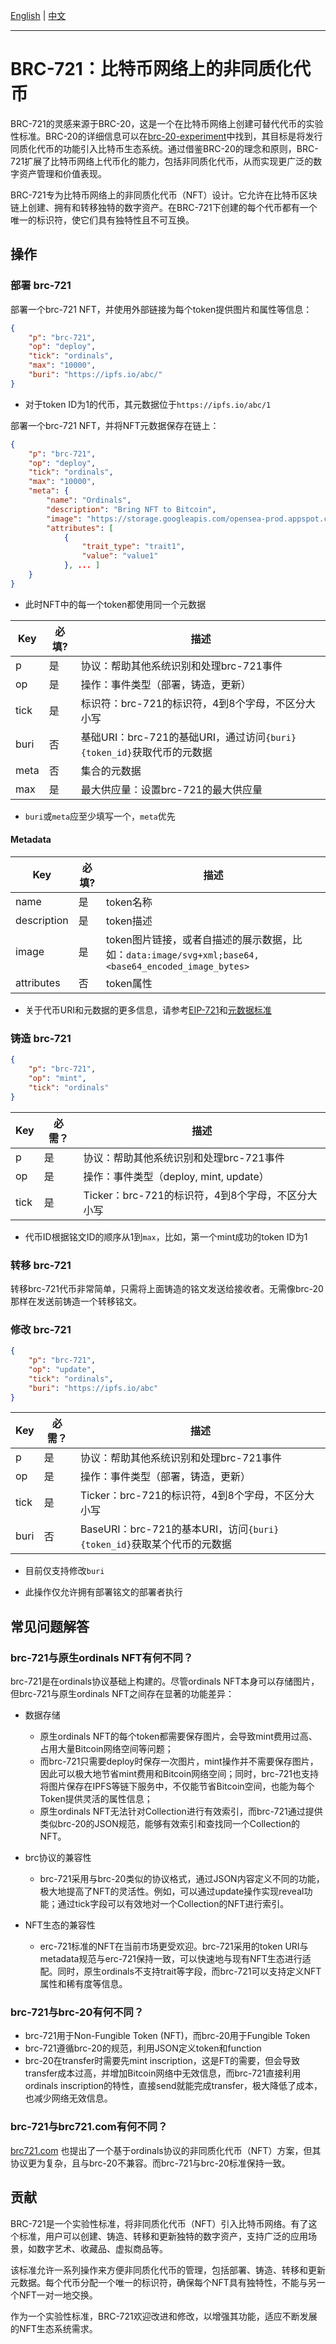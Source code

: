 [English](./README.md) | [中文](./README_zh.md)

---

# BRC-721：比特币网络上的非同质化代币

BRC-721的灵感来源于BRC-20，这是一个在比特币网络上创建可替代代币的实验性标准。BRC-20的详细信息可以在[brc-20-experiment](https://domo-2.gitbook.io/brc-20-experiment/)中找到，其目标是将发行同质化代币的功能引入比特币生态系统。通过借鉴BRC-20的理念和原则，BRC-721扩展了比特币网络上代币化的能力，包括非同质化代币，从而实现更广泛的数字资产管理和价值表现。

BRC-721专为比特币网络上的非同质化代币（NFT）设计。它允许在比特币区块链上创建、拥有和转移独特的数字资产。在BRC-721下创建的每个代币都有一个唯一的标识符，使它们具有独特性且不可互换。

## 操作

### 部署 brc-721

部署一个brc-721 NFT，并使用外部链接为每个token提供图片和属性等信息：

``` json
{
    "p": "brc-721",
    "op": "deploy",
    "tick": "ordinals",
    "max": "10000",
    "buri": "https://ipfs.io/abc/"
}
```

* 对于token ID为1的代币，其元数据位于`https://ipfs.io/abc/1`

部署一个brc-721 NFT，并将NFT元数据保存在链上：

``` json
{
    "p": "brc-721",
    "op": "deploy",
    "tick": "ordinals",
    "max": "10000",
    "meta": {
        "name": "Ordinals",
        "description": "Bring NFT to Bitcoin", 
        "image": "https://storage.googleapis.com/opensea-prod.appspot.com/puffs/3.png",
        "attributes": [
            {
                "trait_type": "trait1", 
                "value": "value1"
            }, ... ]
    }
}
```

* 此时NFT中的每一个token都使用同一个元数据

| Key | 必填? | 描述 |
|---|---|---|
| p | 是 | 协议：帮助其他系统识别和处理brc-721事件 |
| op | 是 | 操作：事件类型（部署，铸造，更新）|
| tick | 是 | 标识符：brc-721的标识符，4到8个字母，不区分大小写 |
| buri | 否 | 基础URI：brc-721的基础URI，通过访问`{buri}{token_id}`获取代币的元数据 |
| meta | 否 | 集合的元数据 |
| max | 是 | 最大供应量：设置brc-721的最大供应量 |

* `buri`或`meta`应至少填写一个，`meta`优先

#### Metadata

| Key | 必填? | 描述 |
|---|---|---|
| name | 是 | token名称 |
| description | 是 | token描述 |
| image | 是 | token图片链接，或者自描述的展示数据，比如：`data:image/svg+xml;base64,<base64_encoded_image_bytes>` |
| attributes | 否 | token属性 |

* 关于代币URI和元数据的更多信息，请参考[EIP-721](https://eips.ethereum.org/EIPS/eip-721)和[元数据标准](https://docs.opensea.io/docs/metadata-standards)

### 铸造 brc-721

``` json
{
    "p": "brc-721",
    "op": "mint",
    "tick": "ordinals"
}
```

| Key | 必需？ | 描述 |
|---|---|---|
| p | 是 | 协议：帮助其他系统识别和处理brc-721事件 |
| op | 是 | 操作：事件类型（deploy, mint, update） |
| tick | 是 | Ticker：brc-721的标识符，4到8个字母，不区分大小写 |

* 代币ID根据铭文ID的顺序从1到`max`，比如，第一个mint成功的token ID为1

### 转移 brc-721

转移brc-721代币非常简单，只需将上面铸造的铭文发送给接收者。无需像brc-20那样在发送前铸造一个转移铭文。

### 修改 brc-721

``` json
{
    "p": "brc-721",
    "op": "update",
    "tick": "ordinals",
    "buri": "https://ipfs.io/abc"
}
```

| Key | 必需？ | 描述 |
|---|---|---|
| p | 是 | 协议：帮助其他系统识别和处理brc-721事件 |
| op | 是 | 操作：事件类型（部署，铸造，更新） |
| tick | 是 | Ticker：brc-721的标识符，4到8个字母，不区分大小写 |
| buri | 否 | BaseURI：brc-721的基本URI，访问`{buri}{token_id}`获取某个代币的元数据 |

* 目前仅支持修改`buri`

* 此操作仅允许拥有部署铭文的部署者执行

## 常见问题解答

### brc-721与原生ordinals NFT有何不同？

brc-721是在ordinals协议基础上构建的。尽管ordinals NFT本身可以存储图片，但brc-721与原生ordinals NFT之间存在显著的功能差异：

* 数据存储

  * 原生ordinals NFT的每个token都需要保存图片，会导致mint费用过高、占用大量Bitcoin网络空间等问题；
  * 而brc-721只需要deploy时保存一次图片，mint操作并不需要保存图片，因此可以极大地节省mint费用和Bitcoin网络空间；同时，brc-721也支持将图片保存在IPFS等链下服务中，不仅能节省Bitcoin空间，也能为每个Token提供灵活的属性信息；
  * 原生ordinals NFT无法针对Collection进行有效索引，而brc-721通过提供类似brc-20的JSON规范，能够有效索引和查找同一个Collection的NFT。

* brc协议的兼容性

  * brc-721采用与brc-20类似的协议格式，通过JSON内容定义不同的功能，极大地提高了NFT的灵活性。例如，可以通过update操作实现reveal功能；通过tick字段可以有效地对一个Collection的NFT进行索引。

* NFT生态的兼容性

  * erc-721标准的NFT在当前市场更受欢迎。brc-721采用的token URI与metadata规范与erc-721保持一致，可以快速地与现有NFT生态进行适配。同时，原生ordinals不支持trait等字段，而brc-721可以支持定义NFT属性和稀有度等信息。

### brc-721与brc-20有何不同？

  * brc-721用于Non-Fungible Token (NFT)，而brc-20用于Fungible Token
  * brc-721遵循brc-20的规范，利用JSON定义token和function
  * brc-20在transfer时需要先mint inscription，这是FT的需要，但会导致transfer成本过高，并增加Bitcoin网络中无效信息，而brc-721直接利用ordinals inscription的特性，直接send就能完成transfer，极大降低了成本，也减少网络无效信息。

### brc-721与brc721.com有何不同？

[brc721.com](https://brc721.com/) 也提出了一个基于ordinals协议的非同质化代币（NFT）方案，但其协议更为复杂，且与brc-20不兼容。而brc-721与brc-20标准保持一致。

## 贡献

BRC-721是一个实验性标准，将非同质化代币（NFT）引入比特币网络。有了这个标准，用户可以创建、铸造、转移和更新独特的数字资产，支持广泛的应用场景，如数字艺术、收藏品、虚拟商品等。

该标准允许一系列操作来方便非同质化代币的管理，包括部署、铸造、转移和更新元数据。每个代币分配一个唯一的标识符，确保每个NFT具有独特性，不能与另一个NFT一对一地交换。

作为一个实验性标准，BRC-721欢迎改进和修改，以增强其功能，适应不断发展的NFT生态系统需求。
